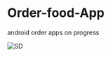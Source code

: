 # Order-food-App
android order apps on progress

![SD](https://user-images.githubusercontent.com/46280184/70349432-9f7c4200-185c-11ea-9e2f-2902456434b8.PNG)
